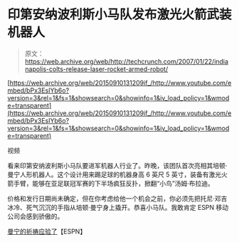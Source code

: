 # 印第安纳波利斯小马队发布激光火箭武装机器人

> 原文：<https://web.archive.org/web/http://techcrunch.com/2007/01/22/indianapolis-colts-release-laser-rocket-armed-robot/>

 [https://web.archive.org/web/20150910131209if_/http://www.youtube.com/embed/bPx3EsIYb6o?version=3&rel=1&fs=1&showsearch=0&showinfo=1&iv_load_policy=1&wmode=transparent](https://web.archive.org/web/20150910131209if_/http://www.youtube.com/embed/bPx3EsIYb6o?version=3&rel=1&fs=1&showsearch=0&showinfo=1&iv_load_policy=1&wmode=transparent)

视频

看来印第安纳波利斯小马队要进军机器人行业了。昨晚，该团队首次亮相其培顿·曼宁人形机器人。这个设计用来踢足球的机器身高 6 英尺 5 英寸，装备有激光火箭手臂，能够在亚足联冠军赛的下半场疯狂反扑，掀翻“小鸟”汤姆·布拉迪。

价格和发行日期尚未确定，但在你考虑给他一个机会之前，你必须先把托尼·邓吉冰冷、死气沉沉的手指从培顿·曼宁身上撬开。恭喜小马队。我敢肯定 ESPN 移动公司会感到骄傲的。

[曼宁的祈祷应验了](https://web.archive.org/web/20150910131209/http://sports.espn.go.com/nfl/playoffs06/columns/story?columnist=pasquarelli_len&id=2738633)【ESPN】